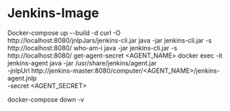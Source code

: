# Jenkins-Image

Docker-compose up --build -d
curl -O http://localhost:8080/jnlpJars/jenkins-cli.jar
java -jar jenkins-cli.jar -s http://localhost:8080/ who-am-i
java -jar jenkins-cli.jar -s http://localhost:8080/ get-agent-secret <AGENT_NAME>
docker exec -it jenkins-agent java -jar /usr/share/jenkins/agent.jar \
    -jnlpUrl http://jenkins-master:8080/computer/<AGENT_NAME>/jenkins-agent.jnlp \
    -secret <AGENT_SECRET>

docker-compose down -v